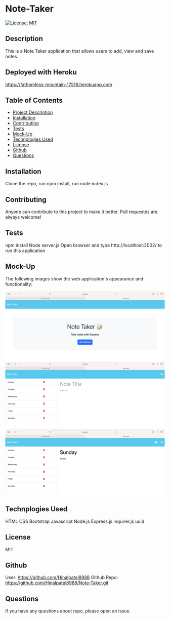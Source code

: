 # Note-Taker

[![License: MIT](https://img.shields.io/badge/License-MIT-yellow.svg)](https://opensource.org/licenses/MIT)

## Description

This is a Note Taker application that allows users to add, view and save notes.

## Deployed with Heroku

https://fathomless-mountain-17518.herokuapp.com

## Table of Contents

- [Project Description](#description)
- [Installation](#installation)
- [Contributing](#contributing)
- [Tests](#tests)
- [Mock-Up](#Mock-Up)
- [Technplogies Used](#Technplogiesused)
- [License](#license)
- [Github](#github)
- [Questions](#questions)

## Installation

Clone the repo, run npm install, run node index.js

## Contributing

Anyone can contribute to this project to make it better. Pull requestes are always welcome!

## Tests

npm install
Node server.js
Open browser and type http://localhost:3002/ to run this application

## Mock-Up

The following images show the web application's appearance and functionality:

![Alt text](public/assets/images/Screenshot%202023-03-01%20at%2010.19.22%20am.png)
![Alt text](public/assets/images/Screenshot%202023-03-01%20at%2010.19.40%20am.png)
![Alt text](public/assets/images/Screenshot%202023-03-01%20at%2010.20.03%20am.png)

## Technplogies Used

HTML
CSS 
Bootstrap
Javascript
Node.js
Express.js
inquirer.js
uuid

## License

MIT

## Github

User: https://github.com/Hinalpatel8988
Github Repo: https://github.com/Hinalpatel8988/Note-Taker.git

## Questions

If you have any questions about repo, please open an issue.